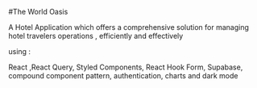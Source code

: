 #The World Oasis

A Hotel Application which offers a comprehensive solution for managing hotel
travelers operations , efficiently and effectively

using :

React ,React Query, Styled Components, React Hook Form, Supabase, compound
component pattern, authentication, charts and dark mode
